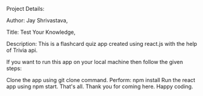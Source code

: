 Project Details:

Author: Jay Shrivastava,

Title: Test Your Knowledge,

Description: This is a flashcard quiz app created using react.js with the help of Trivia api.

If you want to run this app on your local machine then follow the given steps:

Clone the app using git clone command.
Perform: npm install
Run the react app using npm start.
That's all. Thank you for coming here. Happy coding.